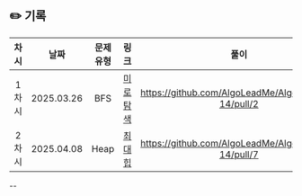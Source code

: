 ## ✏️ 기록   

| 차시 |    날짜    | 문제유형 | 링크 | 풀이 |
|:----:|:---------:|:----:|:-----:|:----:|
| 1차시 | 2025.03.26 |  BFS  | [미로 탐색](https://www.acmicpc.net/problem/2178)|https://github.com/AlgoLeadMe/AlgoLeadMe-14/pull/2
| 2차시 | 2025.04.08 |  Heap  | [최대힙](https://www.acmicpc.net/problem/11279)|https://github.com/AlgoLeadMe/AlgoLeadMe-14/pull/7||
--
